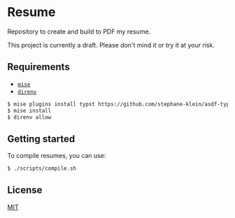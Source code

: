 # Resume

Repository to create and build to PDF my resume.

This project is currently a draft. Please don't mind it or try it at your risk.

## Requirements

- [`mise`](https://mise.jdx.dev/)
- [`direnv`](https://direnv.net/)

```sh
$ mise plugins install typst https://github.com/stephane-klein/asdf-typst
$ mise install
$ direnv allow
```

## Getting started

To compile resumes, you can use:

```bash
$ ./scripts/compile.sh
```

## License

[MIT](/LICENSE)